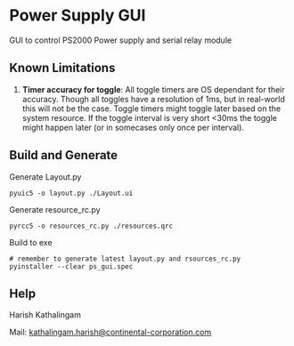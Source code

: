 # Power Supply GUI

GUI to control PS2000 Power supply and serial relay module

## Known Limitations

1) **Timer accuracy for toggle**: All toggle timers are OS dependant for their accuracy. Though all toggles have a resolution of 1ms, but in real-world this will not be the case. Toggle timers might toggle later based on the system resource. If the toggle interval is very short <30ms the toggle might happen later (or in somecases only once per interval).

## Build and Generate

Generate Layout.py

```shell
pyuic5 -o layout.py ./Layout.ui
```

Generate resource_rc.py

```shell
pyrcc5 -o resources_rc.py ./resources.qrc
```

Build to exe

```shell
# remember to generate latest layout.py and rsources_rc.py
pyinstaller --clear ps_gui.spec
```

## Help

Harish Kathalingam

Mail: <kathalingam.harish@continental-corporation.com>
